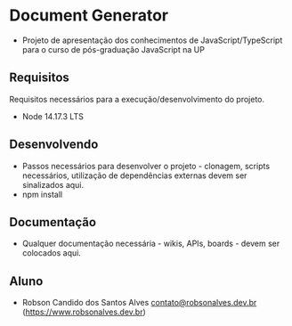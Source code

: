 # Document Generator
- Projeto de apresentação dos conhecimentos de JavaScript/TypeScript para o curso de pós-graduação JavaScript na UP


## Requisitos
Requisitos necessários para a execução/desenvolvimento do projeto.
- Node 14.17.3 LTS


## Desenvolvendo
- Passos necessários para desenvolver o projeto - clonagem, scripts necessários, utilização de dependências externas devem ser sinalizados aqui.
- npm install


## Documentação
- Qualquer documentação necessária - wikis, APIs, boards - devem ser colocados aqui.


## Aluno
- Robson Candido dos Santos Alves <contato@robsonalves.dev.br> (https://www.robsonalves.dev.br)